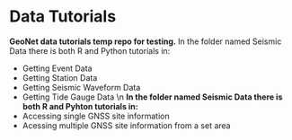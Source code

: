 # Data Tutorials
**GeoNet data tutorials temp repo for testing.**
In the folder named Seismic Data there is both R and Python tutorials in:
- Getting Event Data
- Getting Station Data
- Getting Seismic Waveform Data
- Getting Tide Gauge Data \n
**In the folder named Seismic Data there is both R and Pyhton tutorials in:**
- Accessing single GNSS site information
- Acessing multiple GNSS site information from a set area
